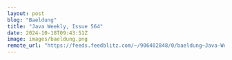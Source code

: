 ```yaml
---
layout: post
blog: "Baeldung"
title: "Java Weekly, Issue 564"
date: 2024-10-18T09:43:51Z
image: images/baeldung.png
remote_url: "https://feeds.feedblitz.com/~/906402848/0/baeldung~Java-Weekly-Issue"
---
```

